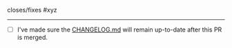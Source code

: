 closes/fixes #xyz

---
 - [ ] I've made sure the [CHANGELOG.md](https://github.com/bitpoke/mysql-operator/blob/master/CHANGELOG.md) will remain up-to-date after this PR is merged.
